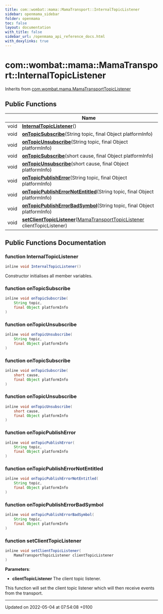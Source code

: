 ```yaml
---
title: com::wombat::mama::MamaTransport::InternalTopicListener
sidebar: openmama_sidebar
folder: openmama
toc: false
layout: documentation
with_title: false
sidebar_url: /openmama_api_reference_docs.html
with_doxylinks: true
---
```


# com::wombat::mama::MamaTransport::InternalTopicListener





Inherits from [com.wombat.mama.MamaTransportTopicListener](classcom_1_1wombat_1_1mama_1_1MamaTransportTopicListener.html)

## Public Functions

|                | Name           |
| -------------- | -------------- |
| void | **[InternalTopicListener](classcom_1_1wombat_1_1mama_1_1MamaTransport_1_1InternalTopicListener.html#function-internaltopiclistener)**() |
| void | **[onTopicSubscribe](classcom_1_1wombat_1_1mama_1_1MamaTransport_1_1InternalTopicListener.html#function-ontopicsubscribe)**(String topic, final Object platformInfo) |
| void | **[onTopicUnsubscribe](classcom_1_1wombat_1_1mama_1_1MamaTransport_1_1InternalTopicListener.html#function-ontopicunsubscribe)**(String topic, final Object platformInfo) |
| void | **[onTopicSubscribe](classcom_1_1wombat_1_1mama_1_1MamaTransport_1_1InternalTopicListener.html#function-ontopicsubscribe)**(short cause, final Object platformInfo) |
| void | **[onTopicUnsubscribe](classcom_1_1wombat_1_1mama_1_1MamaTransport_1_1InternalTopicListener.html#function-ontopicunsubscribe)**(short cause, final Object platformInfo) |
| void | **[onTopicPublishError](classcom_1_1wombat_1_1mama_1_1MamaTransport_1_1InternalTopicListener.html#function-ontopicpublisherror)**(String topic, final Object platformInfo) |
| void | **[onTopicPublishErrorNotEntitled](classcom_1_1wombat_1_1mama_1_1MamaTransport_1_1InternalTopicListener.html#function-ontopicpublisherrornotentitled)**(String topic, final Object platformInfo) |
| void | **[onTopicPublishErrorBadSymbol](classcom_1_1wombat_1_1mama_1_1MamaTransport_1_1InternalTopicListener.html#function-ontopicpublisherrorbadsymbol)**(String topic, final Object platformInfo) |
| void | **[setClientTopicListener](classcom_1_1wombat_1_1mama_1_1MamaTransport_1_1InternalTopicListener.html#function-setclienttopiclistener)**([MamaTransportTopicListener](classcom_1_1wombat_1_1mama_1_1MamaTransportTopicListener.html) clientTopicListener) |

## Public Functions Documentation

### function InternalTopicListener

```java
inline void InternalTopicListener()
```


Constructor initialises all member variables. 


### function onTopicSubscribe

```java
inline void onTopicSubscribe(
    String topic,
    final Object platformInfo
)
```


### function onTopicUnsubscribe

```java
inline void onTopicUnsubscribe(
    String topic,
    final Object platformInfo
)
```


### function onTopicSubscribe

```java
inline void onTopicSubscribe(
    short cause,
    final Object platformInfo
)
```


### function onTopicUnsubscribe

```java
inline void onTopicUnsubscribe(
    short cause,
    final Object platformInfo
)
```


### function onTopicPublishError

```java
inline void onTopicPublishError(
    String topic,
    final Object platformInfo
)
```


### function onTopicPublishErrorNotEntitled

```java
inline void onTopicPublishErrorNotEntitled(
    String topic,
    final Object platformInfo
)
```


### function onTopicPublishErrorBadSymbol

```java
inline void onTopicPublishErrorBadSymbol(
    String topic,
    final Object platformInfo
)
```


### function setClientTopicListener

```java
inline void setClientTopicListener(
    MamaTransportTopicListener clientTopicListener
)
```


**Parameters**: 

  * **clientTopicListener** The client topic listener. 


This function will set the client topic listener which will then receive events from the transport.


-------------------------------

Updated on 2022-05-04 at 07:54:08 +0100